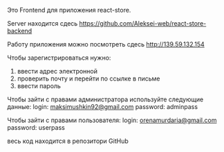 Это Frontend для приложения react-store.

Server находится сдесь https://github.com/Aleksei-web/react-store-backend

Работу приложения можно посмотреть сдесь http://139.59.132.154

Чтобы зарегистрироваться нужно:
 1. ввести адрес электронной
 2. проверить почту и перейти по ссылке в письме
 3. ввести пароль

Чтобы зайти с правами администратора используйте следующие данные:
login: maksimushkin92@gmail.com
password: adminpass

Чтобы зайти с правами пользователя:
login: orenamurdaria@gmail.com
password: userpass


весь код находится в репозитори GitHub
